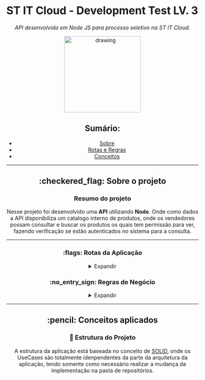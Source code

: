 # ST IT Cloud - Development Test LV. 3
<div align="center">

_API desenvolvida em Node JS para processo seletivo na ST IT Cloud._

<img src="https://lirp.cdn-website.com/2f49c5f7/dms3rep/multi/opt/Prancheta-1-640w.png" alt="drawing" width="200"/>

## Sumário:
- [Sobre](#about)
- [Rotas e Regras](#routesandrules)
- [Conceitos](#concepts)

<hr>
<h2>:checkered_flag: Sobre o projeto </h2> <a name="about"></a>

### Resumo do projeto

Nesse projeto foi desenvolvido uma **API** utilizando **Node**.
Onde como dados a API disponibiliza um catalogo interno de produtos, onde os vendedores possam consultar e buscar os produtos os quais tem permissão para ver, fazendo verificação se estão autenticados no sistema para a consulta.

<hr>

<h3>:flags: Rotas da Aplicação </h3> <a name="routesandrules"></a>

<details>
<summary>Expandir</summary>

#### Rotas da Aplicação

A porta que a aplicação em localhost recebe as solicitações é 5000 conforme o arquivo ```src/server.ts```, somente em caso de não estar configurando com variável de ambiente.

##### POST

- ```/login```
> Autenticação de usuário
A autenticação necessita dos campos:
```email```: string
```password```: string
como paramêtros para processar a solicitação

Status 200 :heavy_check_mark: - Devolve token como resposta e visualização de catalogo na rota ```/products```

Status 400 :x: - Devolve mensagem de erro ao solicitante

<hr>

##### GET

- ```/products```
> Busca todos os produtos


<hr>

- ```/products/:organizationName```
> Busca todos os produtos de organização especifíca

<hr>

- ```/products/:organizationName?tags=<tag1><tag2>```
> Busca todos os produtos de organização e especifica devolve todos os itens que contenha as tags descritas.

</details>

<h3>:no_entry_sign: Regras de Negócio </h3> <a name="routesandrules"></a>

<details>
<summary>Expandir</summary>

- [x] Autenticação
    - [x] Implementacão de JWT.
    - [x] Usuário recebe token como resposta em acesso validado
    - [x] Usuário recebe resposta de erro em acesso negado
    - [x] Se julgar necessário manter sessão, deve ser feito de forma independente de server.

- [ ] Níveis de acesso ao entrar na rota GET:
    - [ ] senior - level 0, 1 e 2
    - [ ] middle - level 1 e 2
    - [ ] junior - level 2
    - [ ] intern - level 0, 1 e 2, porém somente sob a organization STUFF A

- [ ] Os dados do arquivo `products.txt` não deve ser carregado de forma integral em memória. SUGESTÃO: Utiliza streams.

- [x] A API deve ser escalável horizontalmente.

- [ ] Manual de instalacão de execucão da API, incluindo as dependências de libs, runtimes, e etc.

- [ ] Testes
    - [ ] Auth User
    - [ ] Get Products

</details>

<hr>
<h2>:pencil: Conceitos aplicados </h2> <a name="concepts"></a>

### :file_folder: Estrutura do Projeto

A estrutura da aplicação está baseada no conceito de [SOLID](https://www.youtube.com/watch?v=vAV4Vy4jfkc), onde os UseCases são totalmente idenpendentes da parte da arquitetura da aplicação, tendo somente como necessário realizar a mudança da implementação na pasta de repositórios.